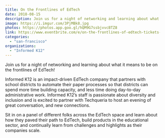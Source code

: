 ```yaml
---
title: On the Frontlines of EdTech
date: 2018-08-15
description: Join us for a night of networking and learning about what it means to be on the frontlines of EdTech!
image: https://i.imgur.com/3PjMBk8.jpg
photos: https://photos.app.goo.gl/hQM9G7ssbjvvcBTZ8
link: https://www.eventbrite.com/e/on-the-frontlines-of-edtech-tickets-48699684066#
categories:
  - "san-francisco"
organizations:
  - "Informed K12"
---
```


Join us for a night of networking and learning about what it means to be on the frontlines of EdTech!

Informed K12 is an impact-driven EdTech company that partners with school districts to automate their paper processes so that districts can spend more time building capacity, and less time doing day-to-day administrative work. Informed K12’s staff is passionate about diversity and inclusion and is excited to partner with Techqueria to host an evening of great conversation, and new connections.

Sit in on a panel of different folks across the EdTech space and learn about how they paved their path to EdTech, build products in the educational sector, and continually learn from challenges and highlights as their companies scale.
